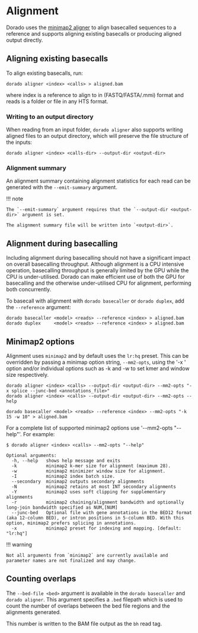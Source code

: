 # Alignment

Dorado uses the [minimap2 aligner]({{mm2_docs}}) to align basecalled sequences to
a reference and supports aligning existing basecalls or producing aligned output directly.

## Aligning existing basecalls

To align existing basecalls, run:

```dorado
dorado aligner <index> <calls> > aligned.bam
```

where index is a reference to align to in (FASTQ/FASTA/.mmi) format and reads is a
folder or file in any HTS format.

### Writing to an output directory

When reading from an input folder, `dorado aligner` also supports writing aligned files
to an output directory, which will preserve the file structure of the inputs:

```dorado
dorado aligner <index> <calls-dir> --output-dir <output-dir>
```

### Alignment summary

An alignment summary containing alignment statistics for each read can be generated
with the `--emit-summary` argument.

!!! note

    The `--emit-summary` argument requires that the `--output-dir <output-dir>` argument is set.

    The alignment summary file will be written into `<output-dir>`.

## Alignment during basecalling

Including alignment during basecalling should not have a significant impact on overall basecalling throughput.
Although alignment is a CPU intensive operation, basecalling throughput is generally limited
by the GPU while the CPU is under-utilised. Dorado can make efficient use of both the
GPU for basecalling and the otherwise under-utilised CPU for alignment, performing both
concurrently.

To basecall with alignment with `dorado basecaller` or `dorado duplex`, add the `--reference` argument:

```dorado
dorado basecaller <model> <reads> --reference <index> > aligned.bam
dorado duplex     <model> <reads> --reference <index> > aligned.bam
```

## Minimap2 options

Alignment uses `minimap2` and by default uses the `lr:hq` preset.
This can be overridden by passing a minimap option string, `--mm2-opts`,
using the '-x ' option and/or individual options such as -k and -w to set kmer and
window size respectively.

```dorado
dorado aligner <index> <calls> --output-dir <output-dir> --mm2-opts "-x splice --junc-bed <annotations_file>"
dorado aligner <index> <calls> --output-dir <output-dir> --mm2-opts --help

dorado basecaller <model> <reads> --reference <index> --mm2-opts "-k 15 -w 10" > aligned.bam
```

For a complete list of supported minimap2 options use '--mm2-opts "--help"'. For example:

```dorado hl_lines="1"
$ dorado aligner <index> <calls> --mm2-opts "--help"

Optional arguments:
  -h, --help   shows help message and exits
  -k           minimap2 k-mer size for alignment (maximum 28).
  -w           minimap2 minimizer window size for alignment.
  -I           minimap2 index batch size.
  --secondary  minimap2 outputs secondary alignments
  -N           minimap2 retains at most INT secondary alignments
  -Y           minimap2 uses soft clipping for supplementary alignments
  -r           minimap2 chaining/alignment bandwidth and optionally long-join bandwidth specified as NUM,[NUM]
  --junc-bed   Optional file with gene annotations in the BED12 format (aka 12-column BED), or intron positions in 5-column BED. With this option, minimap2 prefers splicing in annotations.
  -x           minimap2 preset for indexing and mapping. [default: "lr:hq"]
```

!!! warning

    Not all arguments from `minimap2` are currently available and parameter names are not finalized and may change.

## Counting overlaps

The `--bed-file <bed>` argument is available in the `dorado basecaller` and `dorado aligner`.
This argument specifies a `.bed` filepath which is used to count the number of overlaps between
the bed file regions and the alignments generated.

This number is written to the BAM file output as the `bh` read tag.
